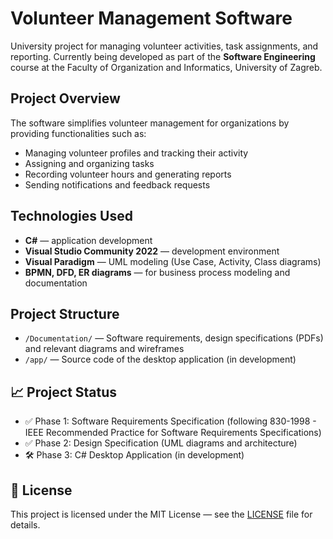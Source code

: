 # Volunteer Management Software

University project for managing volunteer activities, task assignments, and reporting. Currently being developed as part of the **Software Engineering** course at the Faculty of Organization and Informatics, University of Zagreb.

## Project Overview
The software simplifies volunteer management for organizations by providing functionalities such as:
- Managing volunteer profiles and tracking their activity
- Assigning and organizing tasks
- Recording volunteer hours and generating reports
- Sending notifications and feedback requests

## Technologies Used
- **C#** — application development
- **Visual Studio Community 2022** — development environment
- **Visual Paradigm** — UML modeling (Use Case, Activity, Class diagrams)
- **BPMN, DFD, ER diagrams** — for business process modeling and documentation

## Project Structure
- `/Documentation/` — Software requirements, design specifications (PDFs) and relevant diagrams and wireframes
- `/app/` — Source code of the desktop application (in development)

## 📈 Project Status
- ✅ Phase 1: Software Requirements Specification (following 830-1998 - IEEE Recommended Practice for Software Requirements Specifications)
- ✅ Phase 2: Design Specification (UML diagrams and architecture)
- 🛠️ Phase 3: C# Desktop Application (in development)

## 📄 License
This project is licensed under the MIT License — see the [LICENSE](./LICENSE) file for details.
